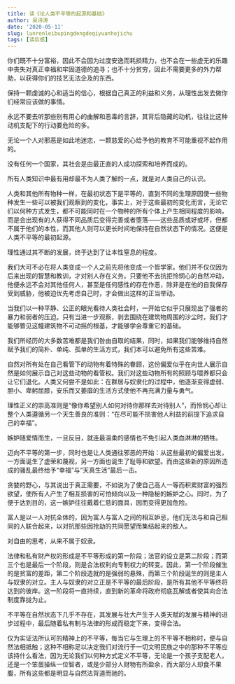 ```yaml
---
title: 读《论人类不平等的起源和基础》
author: 吴诗涛
date: '2020-05-11'
slug: lunrenleibupingdengdeqiyuanhejichu
tags: [读后感]
---
```


你们既不十分富裕，因此不会因为过度安逸而耗损精力，也不会在一些虚无的乐趣中丧失对真正幸福和牢固道德的追寻；也不十分贫穷，因此不需要更多的外力帮助，以获得你们的技艺无法企及的东西。

保持一颗虔诚的心和适当的信心，根据自己真正的利益和义务，从理性出发去做你们经常应该做的事情。

永远不要去听那些别有用心的曲解和恶毒的言辞，其背后隐藏的动机，往往比这种动机支配下的行动要危险的多。

无论一个人对邪恶是如此地迷恋，一颗慈爱的心给予他的教育不可能重视不起作用的。

没有任何一个国家，其社会是由最正直的人成功探索和培养而成的。

所有人类知识中最有用却最不为人类了解的一点，就是对人类自己的认识。

人类和其他所有物种一样，在最初状态下是平等的，直到不同的生理原因使一些物种发生一些可以被我们观察到的变化，事实上，对于这些最初的变化而言，无论它们以何种方式发生，都不可能同时在一个物种的所有个体上产生相同程度的影响，而是会出现有的人获得不同品质后变得完善或者堕落——这些品质或好或坏，但都不属于他们的本性，而其他人则可以更长时间地保持在自然状态下的情况。这便是人类不平等的最初起源。

理性通过其不断的发展，终于达到了让本性窒息的程度。

我们大可不必在将人类变成一个人之前先将他变成一个哲学家。他们并不仅仅因为后来出现的智慧和教训，才对别人存在义务。只要他不去抗拒怜悯心的自然冲动，他便永远不会对其他任何人，甚至是任何感性的存在作恶，除非是在他的自我保存受到威胁，他被迫优先考虑自己时，才会做出这样的正当举动。

当我们以一种平静、公正的眼光看待人类社会时，一开始它似乎只展现出了强者的暴力和弱者的压迫。只有当进一步观察，剥去围绕在建筑物周围的沙尘时，我们才能够瞥见这幢建筑物不可动摇的根基，才能够学会尊重它的基础。

我们所经历的大多数苦难都是我们咎由自取的结果，同时，如果我们能够维持自然赋予我们的简朴、单纯、孤单的生活方式，我们本可以避免所有这些苦难。

自然对所有处在自己看管下的动物有着特殊的眷顾，这份偏爱似乎在向世人展示自然是如何展示自己对这些动物的看管权。我们对这些动物所有的照顾与喂养都只会让它们退化。人类又何尝不是如此：在群居与奴隶化的过程中，他逐渐变得虚弱、胆小、卑躬屈膝，安乐而又萎靡的生活方式使他不再充满力量与勇气。

理性正义的崇高准则是“像你希望别人如何对待你那样去对待别人”，而怜悯心却让整个人类遵循另一个天生善良的准则：“在尽可能不损害他人利益的前提下追求自己的幸福”。

嫉妒随爱情而生，一旦反目，就连最温柔的感情也不免引起人类血淋淋的牺牲。

迈向不平等的第一步，同时也是让人类通往邪恶的开始：从这些最初的偏爱出发，一方面诞生了虚荣和蔑视，另一方面也诞生了耻辱和欲望。而由这些新的原因所造成的骚乱最终给予“幸福”与“天真生活”最后一击。

贪婪的野心，与其说出于真正需要，不如说为了使自己高人一等而积累财富的强烈欲望，使所有人产生了相互损害的可怕倾向以及一种隐秘的嫉妒之心。同时，为了便于达到目的，这一嫉妒往往戴着仁慈的面具，因而变得更加危险。

富人是以一人对抗全体的，因为富人与富人之间的相互妒忌，他们无法与和自己相同的人联合起来，以对抗那些因抢劫的共同愿望而集结起来的敌人。

对自由的思考，从来不属于奴隶。

法律和私有财产权的形成是不平等形成的第一阶段；法官的设立是第二阶段；而第三个也是最后一个阶段，则是合法权利向专制权力的转变。因此，第一个阶段催生的是贫富的差距，第二个阶段造就的是强弱的悬殊，而第三个阶段诞生的则是主人与奴隶的对立。主人与奴隶的对立正是不平等的最后阶段，是所有其他不平等终将达到的彼岸。这一阶段将一直持续，直到新的革命将政府彻底瓦解或者使其向合法制度靠拢为止。

不平等在自然状态下几乎不存在，其发展与壮大产生于人类天赋的发展与精神的进步过程中，最后随着私有制与法律的形成而稳定下来，变得合法。

仅为实证法所认可的精神上的不平等，每当它与生理上的不平等不相称时，便与自然法相抵触；这种不相称足以决定我们对流行于一切文明民族之中的那种不平等应该持什么看法，因为无论我们以何种方式定义不平等，无论是一个孩子支配老人，还是一个笨蛋操纵一位智者，或是少部分人财物有所盈余，而大部分人却食不果腹，所有这些都是明显与自然法背道而驰的。
